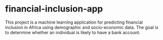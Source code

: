 # financial-inclusion-app
This project is a machine learning application for predicting financial inclusion in Africa using demographic and socio-economic data.  The goal is to determine whether an individual is likely to have a bank account.   
